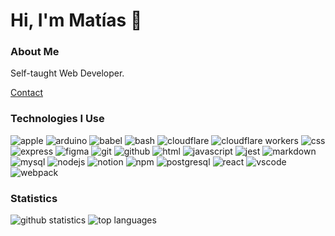 # Hi, I'm Matías 👋

### About Me

Self-taught Web Developer.

[Contact](mailto:matiascastilloaudio@gmail.com)

### Technologies I Use

![apple](https://skillicons.dev/icons?i=apple)
![arduino](https://skillicons.dev/icons?i=arduino)
![babel](https://skillicons.dev/icons?i=babel)
![bash](https://skillicons.dev/icons?i=bash)
![cloudflare](https://skillicons.dev/icons?i=cloudflare)
![cloudflare workers](https://skillicons.dev/icons?i=workers)
![css](https://skillicons.dev/icons?i=css)
![express](https://skillicons.dev/icons?i=express)
![figma](https://skillicons.dev/icons?i=figma)
![git](https://skillicons.dev/icons?i=git)
![github](https://skillicons.dev/icons?i=github)
![html](https://skillicons.dev/icons?i=html)
![javascript](https://skillicons.dev/icons?i=js)
![jest](https://skillicons.dev/icons?i=jest)
![markdown](https://skillicons.dev/icons?i=md)
![mysql](https://skillicons.dev/icons?i=mysql)
![nodejs](https://skillicons.dev/icons?i=nodejs)
![notion](https://skillicons.dev/icons?i=notion)
![npm](https://skillicons.dev/icons?i=npm)
![postgresql](https://skillicons.dev/icons?i=postgres)
![react](https://skillicons.dev/icons?i=react)
![vscode](https://skillicons.dev/icons?i=vscode)
![webpack](https://skillicons.dev/icons?i=webpack)

### Statistics

<picture>
  <source media="(prefers-color-scheme: dark)" srcset="https://github-readme-stats.vercel.app/api?username=matiascastillodev&show_icons=true&theme=dark">
  <source media="(prefers-color-scheme: light)" srcset="https://github-readme-stats.vercel.app/api?username=matiascastillodev&show_icons=true">
  <img alt="github statistics" src="https://github-readme-stats.vercel.app/api?username=matiascastillodev&show_icons=true">
</picture>
<picture>
  <source media="(prefers-color-scheme: dark)" srcset="https://github-readme-stats.vercel.app/api/top-langs/?username=matiascastillodev&theme=dark">
  <source media="(prefers-color-scheme: light)" srcset="https://github-readme-stats.vercel.app/api/top-langs/?username=matiascastillodev">
  <img alt="top languages" src="https://github-readme-stats.vercel.app/api/top-langs/?username=matiascastillodev">
</picture>
